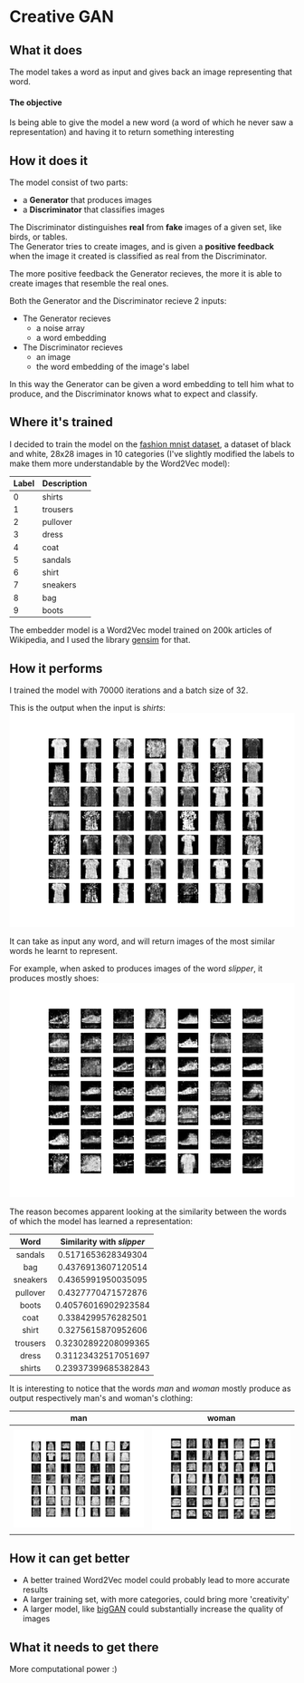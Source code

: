 # Creative GAN

## What it does

The model takes a word as input and gives back an image representing that word.  

#### The objective
Is being able to give the model a new word (a word of which he never saw a representation) and having it to return something interesting

## How it does it

The model consist of two parts:

- a **Generator** that produces images
- a **Discriminator** that classifies images

The Discriminator distinguishes **real** from **fake** images of a given set, like birds, or tables.  
The Generator tries to create images, and is given a **positive feedback** when the image it created is classified as real from the Discriminator.  

The more positive feedback the Generator recieves, the more it is able to create images that resemble the real ones.

Both the Generator and the Discriminator recieve 2 inputs:

- The Generator recieves 
    - a noise array
    - a word embedding
- The Discriminator recieves 
    - an image 
    - the word embedding of the image's label

In this way the Generator can be given a word embedding to tell him what to produce, and the Discriminator knows what to expect and classify.

## Where it's trained

I decided to train the model on the [fashion mnist dataset](https://github.com/zalandoresearch/fashion-mnist), a dataset of black and white, 28x28 images in 10 categories (I've slightly modified the labels to make them more understandable by the Word2Vec model):

| Label | Description |
| --- | --- |
| 0 | shirts |
| 1 | trousers |
| 2 | pullover |
| 3 | dress |
| 4 | coat |
| 5 | sandals |
| 6 | shirt |
| 7 | sneakers |
| 8 | bag |
| 9 | boots |

The embedder model is a Word2Vec model trained on 200k articles of Wikipedia, and I used the library [gensim](https://github.com/RaRe-Technologies/gensim) for that.

## How it performs 

I trained the model with 70000 iterations and a batch size of 32.

This is the output when the input is *shirts*:
![alt text](images/shirts.png)

It can take as input any word, and will return images of the most similar words he learnt to represent.

For example, when asked to produces images of the word *slipper*, it produces mostly shoes:
![slipper](images/slipper.png)

The reason becomes apparent looking at the similarity between the words of which the model has learned a representation:

Word         | Similarity with *slipper*
:-----------:|:------------------------:
 sandals     | 0.5171653628349304
 bag         | 0.4376913607120514
 sneakers    | 0.4365991950035095
 pullover    | 0.4327770471572876
 boots       | 0.40576016902923584
 coat        | 0.3384299576282501
 shirt       | 0.3275615870952606
 trousers    | 0.32302892208099365
 dress       | 0.31123432517051697
 shirts      | 0.23937399685382843

It is interesting to notice that the words *man* and *woman* mostly produce as output respectively man's and woman's clothing:

man                    | woman
:---------------------:|:---------------------------:
![man](images/man.png) | ![woman](images/woman.png)

## How it can get better

- A better trained Word2Vec model could probably lead to more accurate results
- A larger training set, with more categories, could bring more 'creativity'
- A larger model, like [bigGAN](https://arxiv.org/abs/1809.11096) could substantially increase the quality of images

## What it needs to get there

More computational power :)


